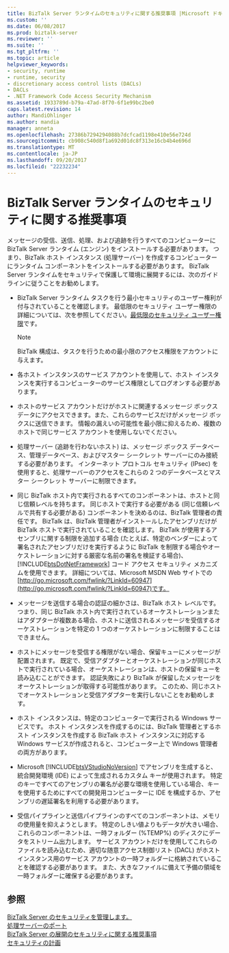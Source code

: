 ```yaml
---
title: BizTalk Server ランタイムのセキュリティに関する推奨事項 |Microsoft ドキュメント
ms.custom: ''
ms.date: 06/08/2017
ms.prod: biztalk-server
ms.reviewer: ''
ms.suite: ''
ms.tgt_pltfrm: ''
ms.topic: article
helpviewer_keywords:
- security, runtime
- runtime, security
- discretionary access control lists (DACLs)
- DACLs
- .NET Framework Code Access Security Mechanism
ms.assetid: 1933789d-b79a-47ad-8f70-6f1e99bc2be0
caps.latest.revision: 14
author: MandiOhlinger
ms.author: mandia
manager: anneta
ms.openlocfilehash: 27386b7294294088b7dcfcad1198e410e56e724d
ms.sourcegitcommit: cb908c540d8f1a692d01dc8f313e16cb4b4e696d
ms.translationtype: MT
ms.contentlocale: ja-JP
ms.lasthandoff: 09/20/2017
ms.locfileid: "22232234"
---
```

# <a name="biztalk-server-runtime-security-recommendations"></a>BizTalk Server ランタイムのセキュリティに関する推奨事項
メッセージの受信、送信、処理、および追跡を行うすべてのコンピューターに BizTalk Server ランタイム (エンジン) をインストールする必要があります。 つまり、BizTalk ホスト インスタンス (処理サーバー) を作成するコンピューターにランタイム コンポーネントをインストールする必要があります。 BizTalk Server ランタイムをセキュリティで保護して環境に展開するには、次のガイドラインに従うことをお勧めします。  
  
-   BizTalk Server ランタイム タスクを行う最小セキュリティのユーザー権利が付与されていることを確認します。 最低限のセキュリティ ユーザー権限の詳細については、次を参照してください。[最低限のセキュリティ ユーザー権限](../core/minimum-security-user-rights.md)です。  
  
    > [!NOTE]
    >  BizTalk 構成は、タスクを行うための最小限のアクセス権限をアカウントに与えます。  
  
-   各ホスト インスタンスのサービス アカウントを使用して、ホスト インスタンスを実行するコンピューターのサービス権限としてログオンする必要があります。  
  
-   ホストのサービス アカウントだけがホストに関連するメッセージ ボックス データにアクセスできます。また、これらのサービスだけがメッセージ ボックスに送信できます。 情報の漏えいの可能性を最小限に抑えるため、複数のホストで同じサービス アカウントを使用しないでください。  
  
-   処理サーバー (追跡を行わないホスト) は、メッセージ ボックス データベース、管理データベース、およびマスター シークレット サーバーにのみ接続する必要があります。 インターネット プロトコル セキュリティ (IPsec) を使用すると、処理サーバーのアクセスをこれらの 2 つのデータベースとマスター シークレット サーバーに制限できます。  
  
-   同じ BizTalk ホスト内で実行されるすべてのコンポーネントは、ホストと同じ信頼レベルを持ちます。 同じホストで実行する必要がある (同じ信頼レベルで共有する必要がある) コンポーネントを決めるのは、BizTalk 管理者の責任です。 BizTalk は、BizTalk 管理者がインストールしたアセンブリだけが BizTalk ホストで実行されていることを確認します。 BizTalk が使用するアセンブリに関する制限を追加する場合 (たとえば、特定のベンダーによって署名されたアセンブリだけを実行するように BizTalk を制限する場合やオーケストレーションに対する厳密な名前の署名を検証する場合)、[!INCLUDE[btsDotNetFramework](../includes/btsdotnetframework-md.md)] コード アクセス セキュリティ メカニズムを使用できます。 詳細については、Microsoft MSDN Web サイトでの[http://go.microsoft.com/fwlink/?LinkId=60947](http://go.microsoft.com/fwlink/?LinkId=60947)です。  
  
-   メッセージを送信する場合の認証の細かさは、BizTalk ホスト レベルです。 つまり、同じ BizTalk ホスト内で実行されているオーケストレーションまたはアダプターが複数ある場合、ホストに送信されるメッセージを受信するオーケストレーションを特定の 1 つのオーケストレーションに制限することはできません。  
  
-   ホストにメッセージを受信する権限がない場合、保留キューにメッセージが配置されます。 既定で、受信アダプターとオーケストレーションが同じホストで実行されている場合、オーケストレーションは、ホストの保留キューを読み込むことができます。 認証失敗により BizTalk が保留したメッセージをオーケストレーションが取得する可能性があります。 このため、同じホストでオーケストレーションと受信アダプターを実行しないことをお勧めします。  
  
-   ホスト インスタンスは、特定のコンピューターで実行される Windows サービスです。 ホスト インスタンスを作成するのには、BizTalk 管理者とするホスト インスタンスを作成する BizTalk ホスト インスタンスに対応する Windows サービスが作成されると、コンピューター上で Windows 管理者の両方があります。  
  
-   Microsoft [!INCLUDE[btsVStudioNoVersion](../includes/btsvstudionoversion-md.md)] でアセンブリを生成すると、統合開発環境 (IDE) によって生成されるカスタム キーが使用されます。 特定のキーですべてのアセンブリの署名が必要な環境を使用している場合、キーを使用するためにすべての開発用コンピューターに IDE を構成するか、アセンブリの遅延署名を利用する必要があります。  
  
-   受信パイプラインと送信パイプラインのすべてのコンポーネントは、メモリの使用量を抑えようとします。 特定のしきい値よりもデータが大きい場合、これらのコンポーネントは、一時フォルダー (%TEMP%) のディスクにデータをストリーム出力します。 サービス アカウントだけを使用してこれらのファイルを読み込むため、適切な随意アクセス制御リスト (DACL) がホスト インスタンス用のサービス アカウントの一時フォルダーに格納されていることを確認する必要があります。 また、大きなファイルに備えて予備の領域を一時フォルダーに確保する必要があります。  
  
## <a name="see-also"></a>参照  
 [BizTalk Server のセキュリティを管理します。](../core/managing-biztalk-server-security.md)   
 [処理サーバーのポート](../core/ports-for-the-processing-servers.md)   
 [BizTalk Server の展開のセキュリティに関する推奨事項](../core/security-recommendations-for-a-biztalk-server-deployment.md)   
 [セキュリティの計画](../core/planning-for-security.md)